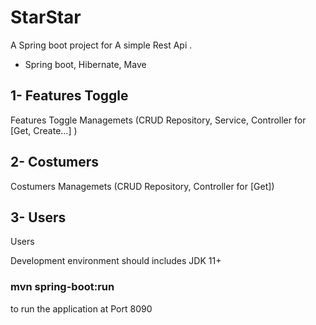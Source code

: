 # StarStar
A Spring boot project for A simple Rest Api .
- Spring boot, Hibernate, Mave

## 1- Features Toggle
Features Toggle Managemets (CRUD Repository, Service, Controller for [Get, Create...] )
## 2- Costumers 
Costumers Managemets (CRUD Repository, Controller for [Get])
## 3- Users
Users

Development environment should includes JDK 11+

### mvn spring-boot:run 
to run the application at Port 8090